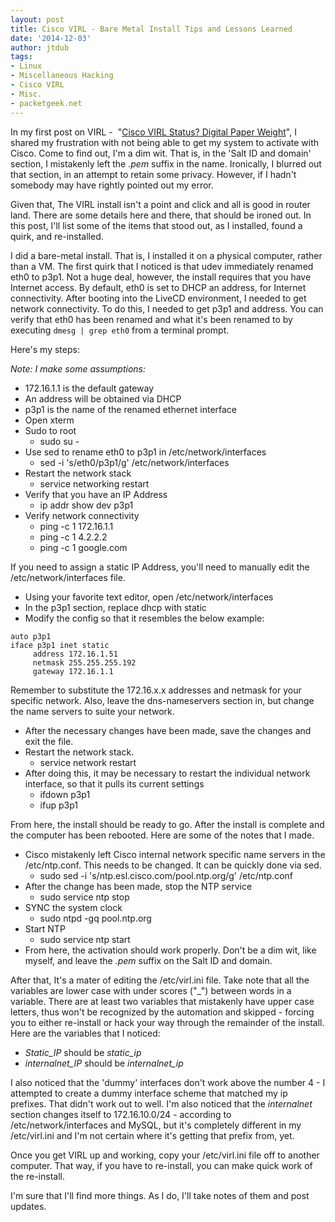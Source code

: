 ```yaml
---
layout: post
title: Cisco VIRL - Bare Metal Install Tips and Lessons Learned
date: '2014-12-03'
author: jtdub
tags:
- Linux
- Miscellaneous Hacking
- Cisco VIRL
- Misc.
- packetgeek.net
---
```


In my first post on VIRL -  "[Cisco VIRL Status? Digital Paper Weight](http://www.packetgeek.net/2014/12/cisco-virl-status-digital-paper-weight/)", I shared my frustration with not being able to get my system to activate with Cisco. Come to find out, I'm a dim wit. That is, in the 'Salt ID and domain' section, I mistakenly left the *.pem* suffix in the name. Ironically, I blurred out that section, in an attempt to retain some privacy. However, if I hadn't somebody may have rightly pointed out my error.

Given that, The VIRL install isn't a point and click and all is good in router land. There are some details here and there, that should be ironed out. In this post, I'll list some of the items that stood out, as I installed, found a quirk, and re-installed.

I did a bare-metal install. That is, I installed it on a physical computer, rather than a VM. The first quirk that I noticed is that udev immediately renamed eth0 to p3p1. Not a huge deal, however, the install requires that you have Internet access. By default, eth0 is set to DHCP an address, for Internet connectivity. After booting into the LiveCD environment, I needed to get network connectivity. To do this, I needed to get p3p1 and address. You can verify that eth0 has been renamed and what it's been renamed to by executing `dmesg | grep eth0` from a terminal prompt.

Here's my steps:

*Note: I make some assumptions:*
* 172.16.1.1 is the default gateway
* An address will be obtained via DHCP
* p3p1 is the name of the renamed ethernet interface
* Open xterm
* Sudo to root
  * sudo su -
* Use sed to rename eth0 to p3p1 in /etc/network/interfaces
  * sed -i 's/eth0/p3p1/g' /etc/network/interfaces
* Restart the network stack
  * service networking restart
* Verify that you have an IP Address
  * ip addr show dev p3p1
* Verify network connectivity
  * ping -c 1 172.16.1.1
  * ping -c 1 4.2.2.2
  * ping -c 1 google.com

If you need to assign a static IP Address, you'll need to manually edit the /etc/network/interfaces file.
* Using your favorite text editor, open /etc/network/interfaces
* In the p3p1 section, replace dhcp with static
* Modify the config so that it resembles the below example:

```
auto p3p1
iface p3p1 inet static
     address 172.16.1.51
     netmask 255.255.255.192
     gateway 172.16.1.1
```

Remember to substitute the 172.16.x.x addresses and netmask for your specific network. Also, leave the dns-nameservers section in, but change the name servers to suite your network.
* After the necessary changes have been made, save the changes and exit the file.
* Restart the network stack.
  * service network restart
* After doing this, it may be necessary to restart the individual network interface, so that it pulls its current settings
  * ifdown p3p1
  * ifup p3p1

From here, the install should be ready to go. After the install is complete and the computer has been rebooted. Here are some of the notes that I made.
* Cisco mistakenly left Cisco internal network specific name servers in the /etc/ntp.conf. This needs to be changed. It can be quickly done via sed.
  * sudo sed -i 's/ntp.esl.cisco.com/pool.ntp.org/g' /etc/ntp.conf
* After the change has been made, stop the NTP service
  * sudo service ntp stop
* SYNC the system clock
  * sudo ntpd -gq pool.ntp.org
* Start NTP
  * sudo service ntp start
* From here, the activation should work properly. Don't be a dim wit, like myself, and leave the *.pem* suffix on the Salt ID and domain.

After that, It's a mater of editing the /etc/virl.ini file. Take note that all the variables are lower case with under scores ("_") between words in a variable. There are at least two variables that mistakenly have upper case letters, thus won't be recognized by the automation and skipped - forcing you to either re-install or hack your way through the remainder of the install. Here are the variables that I noticed:
* *Static_IP* should be *static_ip*
* *internalnet_IP* should be *internalnet_ip*

I also noticed that the 'dummy' interfaces don't work above the number 4 - I attempted to create a dummy interface scheme that matched my ip prefixes. That didn't work out to well. I'm also noticed that the *internalnet* section changes itself to 172.16.10.0/24 - according to /etc/network/interfaces and MySQL, but it's completely different in my /etc/virl.ini and I'm not certain where it's getting that prefix from, yet.

Once you get VIRL up and working, copy your /etc/virl.ini file off to another computer. That way, if you have to re-install, you can make quick work of the re-install.

I'm sure that I'll find more things. As I do, I'll take notes of them and post updates.

